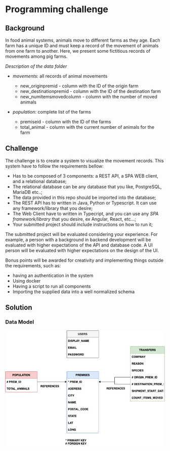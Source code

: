 # Programming challenge

## Background

In food animal systems, animals move to different farms as they age. Each farm has a unique ID and must keep a record of the movement of animals from one farm to another. Here, we present some fictitious records of movements among pig farms.

_Description of the data folder_

- _movements_: all records of animal movements

  - new_originpremid - column with the ID of the origin farm
  - new_destinationpremid - column with the ID of the destination farm
  - new_numitemsmovedcolumn - column with the number of moved animals

- _population_: complete list of the farms
  - premiseid - column with the ID of the farms
  - total_animal - column with the current number of animals for the farm

## Challenge

The challenge is to create a system to visualize the movement records. This
system have to follow the requirements bellow:

- Has to be composed of 3 components: a REST API, a SPA WEB client, and a
  relational database;
- The relational database can be any database that you like, PostgreSQL, MariaDB
  etc..;
- The data provided in this repo should be imported into the database;
- The REST API has to written in Java, Python or Typescript. It can use any
  framework/library that you desire;
- The Web Client have to written in Typecript, and you can use any _SPA
  framework/library_ that you desire, ex Angular, React, etc...;
- Your submitted project should include instructions on how to run it;

The submitted project will be evaluated considering your experience. For example, a
person with a background in backend development will be evaluated with higher
expectations of the API and database code. A UI person will be evaluated with
higher expectations on the design of the UI.

Bonus points will be awarded for creativity and implementing things outside the
requirements, such as:

- having an authentication in the system
- Using docker
- Having a script to run all components
- Importing the supplied data into a well normalized schema

## Solution

### Data Model

![Data model](./images/Data%20Model.png?raw=true "Data Model")
